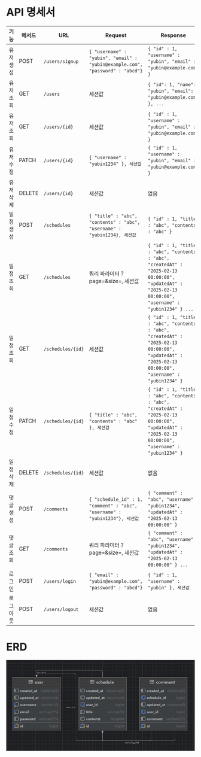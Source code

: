 # API 명세서

| 기능    | 메서드    | URL               | Request                                                                       | Response                                                                                                                                                    | 상태 코드       |
|-------|--------|-------------------|-------------------------------------------------------------------------------|-------------------------------------------------------------------------------------------------------------------------------------------------------------|-------------|
| 유저 생성 | POST   | `/users/signup`   | `{ "username" : "yubin", "email" : "yubin@example.com", "password" : "abcd"}` | `{ "id" : 1, "username" : "yubin", "email" : "yubin@example.com" }`                                                                                         | 200 CREATED |
| 유저 조회 | GET    | `/users`          | 세션값                                                                           | `{ "id": 1, "name": "yubin", "email": "yubin@example.com" }, ...`                                                                                           | 200 OK      |
| 유저 조회 | GET    | `/users/{id}`     | 세션값                                                                           | `{ "id" : 1, "username" : "yubin", "email" : "yubin@example.com" }`                                                                                         | 200 OK      |
| 유저 수정 | PATCH  | `/users/{id}`     | `{ "username" : "yubin1234" }, 세션값`                                           | `{ "id" : 1, "username" : "yubin", "email" : "yubin@example.com" }`                                                                                         | 200 OK      |
| 유저 삭제 | DELETE | `/users/{id}`     | 세션값                                                                           | 없음                                                                                                                                                          | 200 OK      |
| 일정 생성 | POST   | `/schedules`      | `{ "title" : "abc", "contents" : "abc", "username" : "yubin1234}, 세션값`        | `{ "id" : 1, "title" : "abc", "contents" : "abc" }`                                                                                                         | 200 CREATED |
| 일정 조회 | GET    | `/schedules`      | 쿼리 파라미터 ?page=&size=, 세션값                                                     | `{ "id" : 1, "title" : "abc", "contents" : "abc", "createdAt" : "2025-02-13 00:00:00", "updatedAt" : "2025-02-13 00:00:00", "username" : "yubin1234" } ...` | 200 OK      |
| 일정 조회 | GET    | `/schedules/{id}` | 세션값                                                                           | `{ "id" : 1, "title" : "abc", "contents" : "abc", "createdAt" : "2025-02-13 00:00:00", "updatedAt" : "2025-02-13 00:00:00", "username" : "yubin1234" }`     | 200 OK      |
| 일정 수정 | PATCH  | `/schedules/{id}` | `{ "title" : "abc", "contents" : "abc" }, 세션값`                                | `{ "id" : 1, "title" : "abc", "contents" : "abc", "createdAt" : "2025-02-13 00:00:00", "updatedAt" : "2025-02-13 00:00:00", "username" : "yubin1234" }`     | 200 OK      |
| 일정 삭제 | DELETE | `/schedules/{id}` | 세션값                                                                           | 없음                                                                                                                                                          | 200 OK      |
| 댓글 생성 | POST   | `/comments`       | `{ "schedule_id" : 1, "comment" : "abc", "username" : "yubin1234"}, 세션값`      | `{ "comment" : "abc", "username" : "yubin1234", "updatedAt" : "2025-02-13 00:00:00" }`                                                                      | 200 CREATED |
| 댓글 조회 | GET    | `/comments`       | 쿼리 파라미터 ?page=&size=, 세션값                                                     | `{ "comment" : "abc", "username" : "yubin1234", "updatedAt" : "2025-02-13 00:00:00" } ...`                                                                  | 200 OK      |
| 로그인   | POST   | `/users/login`    | `{ "email" : "yubin@example.com", "password" : "abcd"}`                       | `{ "id" : 1, "username" : "yubin" }, 세션값`                                                                                                                   | 200 OK      |
| 로그아웃  | POST   | `/users/logout`   | 세션값                                                                           | 없음                                                                                                                                                          | 200 OK      |

# ERD
![ERD](img.png)

